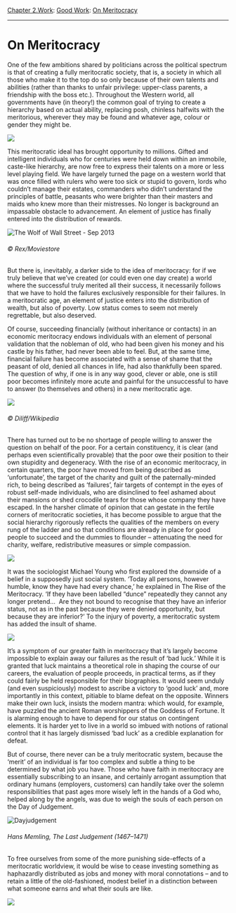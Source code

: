 [Chapter 2.Work](https://www.theschooloflife.com/thebookoflife/category/work/): [Good Work](https://www.theschooloflife.com/thebookoflife/category/work/good-work/): [On Meritocracy](https://www.theschooloflife.com/thebookoflife/the-evils-of-meritocracy/)

* * *

# On Meritocracy

One of the few ambitions shared by politicians across the political spectrum is that of creating a fully meritocratic society, that is, a society in which all those who make it to the top do so only because of their own talents and abilities (rather than thanks to unfair privilege: upper-class parents, a friendship with the boss etc.). Throughout the Western world, all governments have (in theory!) the common goal of trying to create a hierarchy based on actual ability, replacing posh, chinless halfwits with the meritorious, wherever they may be found and whatever age, colour or gender they might be.

![](https://www.theschooloflife.com/thebookoflife/wp-content/uploads/2014/10/obama-356133_1920-1024x681.jpg)

This meritocratic ideal has brought opportunity to millions. Gifted and intelligent individuals who for centuries were held down within an immobile, caste-like hierarchy, are now free to express their talents on a more or less level playing field. We have largely turned the page on a western world that was once filled with rulers who were too sick or stupid to govern, lords who couldn’t manage their estates, commanders who didn’t understand the principles of battle, peasants who were brighter than their masters and maids who knew more than their mistresses. No longer is background an impassable obstacle to advancement. An element of justice has finally entered into the distribution of rewards.

![The Wolf of Wall Street - Sep 2013](https://www.theschooloflife.com/thebookoflife/wp-content/uploads/2014/09/Leo.jpg)

###### © Rex/Moviestore

But there is, inevitably, a darker side to the idea of meritocracy: for if we truly believe that we’ve created (or could even one day create) a world where the successful truly merited all their success, it necessarily follows that we have to hold the failures exclusively responsible for their failures. In a meritocratic age, an element of justice enters into the distribution of wealth, but also of poverty. Low status comes to seem not merely regrettable, but also deserved.

Of course, succeeding financially (without inheritance or contacts) in an economic meritocracy endows individuals with an element of personal validation that the nobleman of old, who had been given his money and his castle by his father, had never been able to feel. But, at the same time, financial failure has become associated with a sense of shame that the peasant of old, denied all chances in life, had also thankfully been spared. The question of why, if one is in any way good, clever or able, one is still poor becomes infinitely more acute and painful for the unsuccessful to have to answer (to themselves and others) in a new meritocratic age.

![](https://www.theschooloflife.com/thebookoflife/wp-content/uploads/2014/10/Canary_Wharf_Skyline_2_London_UK_-_Oct_2012-1024x700.jpg)

###### © Diliff/Wikipedia

There has turned out to be no shortage of people willing to answer the question on behalf of the poor. For a certain constituency, it is clear (and perhaps even scientifically provable) that the poor owe their position to their own stupidity and degeneracy. With the rise of an economic meritocracy, in certain quarters, the poor have moved from being described as ‘unfortunate’, the target of the charity and guilt of the paternally-minded rich, to being described as ‘failures’, fair targets of contempt in the eyes of robust self-made individuals, who are disinclined to feel ashamed about their mansions or shed crocodile tears for those whose company they have escaped. In the harsher climate of opinion that can gestate in the fertile corners of meritocratic societies, it has become possible to argue that the social hierarchy rigorously reflects the qualities of the members on every rung of the ladder and so that conditions are already in place for good people to succeed and the dummies to flounder – attenuating the need for charity, welfare, redistributive measures or simple compassion.

![](https://www.theschooloflife.com/thebookoflife/wp-content/uploads/2014/10/Margaret_Thatcher_near_helicopter-1024x638.jpg)

It was the sociologist Michael Young who first explored the downside of a belief in a supposedly just social system. ‘Today all persons, however humble, know they have had every chance,’ he explained in The Rise of the Meritocracy. ‘If they have been labelled “dunce” repeatedly they cannot any longer pretend… &nbsp;Are they not bound to recognise that they have an inferior status, not as in the past because they were denied opportunity, but because they are inferior?’ To the injury of poverty, a meritocratic system has added the insult of shame.

![](https://www.theschooloflife.com/thebookoflife/wp-content/uploads/2014/10/Rt_Hon_David_Cameron_Prime_Minister_of_the_United_Kingdom_22527865148-1024x685.jpg)

It’s a symptom of our greater faith in meritocracy that it’s largely become impossible to explain away our failures as the result of ‘bad luck.’ While it is granted that luck maintains a theoretical role in shaping the course of our careers, the evaluation of people proceeds, in practical terms, as if they could fairly be held responsible for their biographies. It would seem unduly (and even suspiciously) modest to ascribe a victory to ‘good luck’ and, more importantly in this context, pitiable to blame defeat on the opposite. Winners make their own luck, insists the modern mantra: which would, for example, have puzzled the ancient Roman worshippers of the Goddess of Fortune. It is alarming enough to have to depend for our status on contingent elements. It is harder yet to live in a world so imbued with notions of rational control that it has largely dismissed ‘bad luck’ as a credible explanation for defeat.

But of course, there never can be a truly meritocratic system, because the ‘merit’ of an individual is far too complex and subtle a thing to be determined by what job you have. Those who have faith in meritocracy are essentially subscribing to an insane, and certainly arrogant assumption that ordinary humans (employers, customers) can handily take over the solemn responsibilities that past ages more wisely left in the hands of a God who, helped along by the angels, was due to weigh the souls of each person on the Day of Judgement.

![Dayjudgement](https://www.theschooloflife.com/thebookoflife/wp-content/uploads/2014/09/Dayjudgement.jpg)

###### Hans Memling, _The Last Judgement_ (1467–1471)

To free ourselves from some of the more punishing side-effects of a meritocratic worldview, it would be wise to cease investing something as haphazardly distributed as jobs and money with moral connotations – and to retain a little of the old-fashioned, modest belief in a distinction between what someone earns and what their souls are like.

[![](https://img.youtube.com/vi/bTDGdKaMDhQ/0.jpg)](https://www.youtube.com/embed/bTDGdKaMDhQ '')
